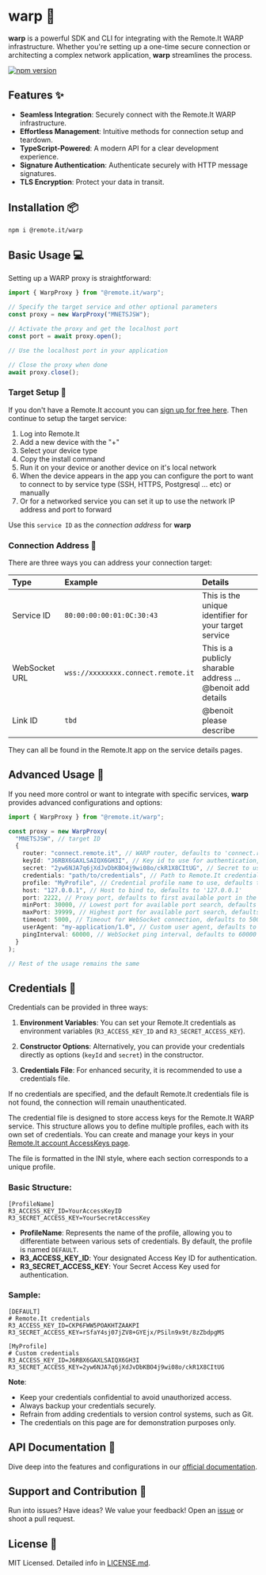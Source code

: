# warp :rocket:

**warp** is a powerful SDK and CLI for integrating with the Remote.It WARP infrastructure. Whether you're setting up a
one-time secure connection or architecting a complex network application, **warp** streamlines the process.

[![npm version](https://badge.fury.io/js/%40remote.it%2Fwarp.svg)](https://www.npmjs.com/package/@remote.it/warp)

## Features :sparkles:

- **Seamless Integration**: Securely connect with the Remote.It WARP infrastructure.
- **Effortless Management**: Intuitive methods for connection setup and teardown.
- **TypeScript-Powered**: A modern API for a clear development experience.
- **Signature Authentication**: Authenticate securely with HTTP message signatures.
- **TLS Encryption**: Protect your data in transit.

## Installation :package:

```shell
npm i @remote.it/warp
```

## Basic Usage :computer:

Setting up a WARP proxy is straightforward:

```typescript
import { WarpProxy } from "@remote.it/warp";

// Specify the target service and other optional parameters
const proxy = new WarpProxy("MNETSJSW");

// Activate the proxy and get the localhost port
const port = await proxy.open();

// Use the localhost port in your application

// Close the proxy when done
await proxy.close();
```

### Target Setup :dart:

If you don't have a Remote.It account you can [sign up for free here](https://app.remote.it/#/sign-up). Then continue to setup the target service:

1. Log into Remote.It
2. Add a new device with the "+"
3. Select your device type
4. Copy the install command
5. Run it on your device or another device on it's local network
6. When the device appears in the app you can configure the port to want to connect to by service type (SSH, HTTPS, Postgresql ... etc) or manually
7. Or for a networked service you can set it up to use the network IP address and port to forward

Use this `service ID` as the _connection address_ for **warp**

### Connection Address :round_pushpin:

There are three ways you can address your connection target:

| Type          | Example                            | Details                                                     |
| :------------ | :--------------------------------- | :---------------------------------------------------------- |
| Service ID    | `80:00:00:00:01:0C:30:43`          | This is the unique identifier for your target service       |
| WebSocket URL | `wss://xxxxxxxx.connect.remote.it` | This is a publicly sharable address ... @benoit add details |
| Link ID       | `tbd`                              | @benoit please describe                                     |

They can all be found in the Remote.It app on the service details pages.

## Advanced Usage :wrench:

If you need more control or want to integrate with specific services, **warp** provides advanced configurations and
options:

```typescript
import { WarpProxy } from "@remote.it/warp";

const proxy = new WarpProxy(
  "MNETSJSW", // target ID
  {
    router: "connect.remote.it", // WARP router, defaults to 'connect.remote.it'
    keyId: "J6RBX6GAXLSAIQX6GH3I", // Key id to use for authentication, defaults to process.env.R3_ACCESS_KEY_ID
    secret: "2yw6NJA7q6jXdJvDbKBO4j9wi08o/ckR1X8CItUG", // Secret to use for authentication, defaults to process.env.R3_SECRET_ACCESS_KEY
    credentials: "path/to/credentials", // Path to Remote.It credentials file, defaults to ~/.remoteit/credentials
    profile: "MyProfile", // Credential profile name to use, defaults to 'DEFAULT'
    host: "127.0.0.1", // Host to bind to, defaults to '127.0.0.1'
    port: 2222, // Proxy port, defaults to first available port in the range below
    minPort: 30000, // Lowest port for available port search, defaults to 30000
    maxPort: 39999, // Highest port for available port search, defaults to 39999
    timeout: 5000, // Timeout for WebSocket connection, defaults to 5000 ms
    userAgent: "my-application/1.0", // Custom user agent, defaults to 'remoteit-warp/1.0'
    pingInterval: 60000, // WebSocket ping interval, defaults to 60000 ms
  }
);

// Rest of the usage remains the same
```

## Credentials :key:

Credentials can be provided in three ways:

1. **Environment Variables**: You can set your Remote.It credentials as environment variables (`R3_ACCESS_KEY_ID`
   and `R3_SECRET_ACCESS_KEY`).

2. **Constructor Options**: Alternatively, you can provide your credentials directly as options (`keyId` and `secret`)
   in the constructor.

3. **Credentials File**: For enhanced security, it is recommended to use a credentials file.

If no credentials are specified, and the default Remote.It credentials file is not found, the connection will remain
unauthenticated.

The credential file is designed to store access keys for the Remote.It WARP service. This structure allows you to define
multiple profiles, each with its own set of credentials. You can create and manage your keys in
your [Remote.It account AccessKeys page](https://link.remote.it/credentials).

The file is formatted in the INI style, where each section corresponds to a unique profile.

### Basic Structure:

```credentials
[ProfileName]
R3_ACCESS_KEY_ID=YourAccessKeyID
R3_SECRET_ACCESS_KEY=YourSecretAccessKey
```

- **ProfileName**: Represents the name of the profile, allowing you to differentiate between various sets of
  credentials. By default, the profile is named `DEFAULT`.
- **R3_ACCESS_KEY_ID**: Your designated Access Key ID for authentication.
- **R3_SECRET_ACCESS_KEY**: Your Secret Access Key used for authentication.

### Sample:

```credentials
[DEFAULT]
# Remote.It credentials
R3_ACCESS_KEY_ID=CKP6FWW5POAKHTZAAKPI
R3_SECRET_ACCESS_KEY=rSfaY4sj07jZV8+GYEjx/PSiln9x9t/8zZbdpgMS

[MyProfile]
# Custom credentials
R3_ACCESS_KEY_ID=J6RBX6GAXLSAIQX6GH3I
R3_SECRET_ACCESS_KEY=2yw6NJA7q6jXdJvDbKBO4j9wi08o/ckR1X8CItUG
```

**Note**:

- Keep your credentials confidential to avoid unauthorized access.
- Always backup your credentials securely.
- Refrain from adding credentials to version control systems, such as Git.
- The credentials on this page are for demonstration purposes only.

## API Documentation :book:

Dive deep into the features and configurations in our [official documentation](https://github.com/remoteit/warp-js).

## Support and Contribution :raising_hand:

Run into issues? Have ideas? We value your feedback! Open an [issue](https://github.com/remoteit/warp-js/issues) or
shoot a pull request.

## License :page_facing_up:

MIT Licensed. Detailed info in [LICENSE.md](LICENSE.md).
